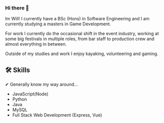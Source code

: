 ### Hi there 👋

Im Will! I currently have a BSc (Hons) in Software Engineering and I am currently studying a masters in Game Development.

For work I currently do the occasional shift in the event industry, working at some big festivals in multiple roles, from bar staff to production crew and almost everything in between.

Outside of my studies and work I enjoy kayaking, volunteering and gaming.

## 🛠 Skills

✔ Generally know my way around...
- JavaScript(Node)
- Python
- Java
- MySQL
- Full Stack Web Development (Express, Vue)

<!--
**WillShaw1100/WillShaw1100** is a ✨ _special_ ✨ repository because its `README.md` (this file) appears on your GitHub profile.

Here are some ideas to get you started:

- 🔭 I’m currently working on ...
- 🌱 I’m currently learning ...
- 👯 I’m looking to collaborate on ...
- 🤔 I’m looking for help with ...
- 💬 Ask me about ...
- 📫 How to reach me: ...
- 😄 Pronouns: ...
- ⚡ Fun fact: ...
-->
